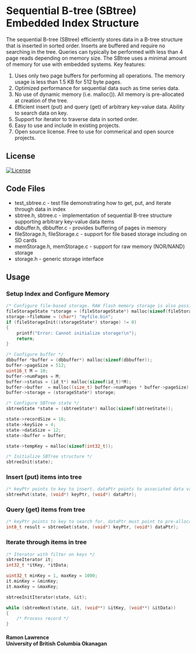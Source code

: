# Sequential B-tree (SBtree) Embedded Index Structure

The sequential B-tree (SBtree) efficiently stores data in a B-tree structure that is inserted in sorted order. Inserts are buffered and require no searching in the tree. Queries can typically be performed with less than 4 page reads depending on memory size. The SBtree uses a minimal amount of memory for use with embedded systems. Key features:

1. Uses only two page buffers for performing all operations. The memory usage is less than 1.5 KB for 512 byte pages.
2. Optimized performance for sequential data such as time series data.
3. No use of dynamic memory (i.e. malloc()). All memory is pre-allocated at creation of the tree.
4. Efficient insert (put) and query (get) of arbitrary key-value data. Ability to search data on key.
5. Support for iterator to traverse data in sorted order.
6. Easy to use and include in existing projects. 
7. Open source license. Free to use for commerical and open source projects.

## License
[![License](https://img.shields.io/badge/License-BSD%203--Clause-blue.svg)](https://opensource.org/licenses/BSD-3-Clause)

## Code Files

* test_sbtree.c - test file demonstrating how to get, put, and iterate through data in index
* sbtree.h, sbtree.c - implementation of sequential B-tree structure supporting arbitrary key-value data items
* dbbuffer.h, dbbuffer.c - provides buffering of pages in memory
* fileStorage.h, fileStorage.c - support for file based storage including on SD cards
* memStorage.h, memStorage.c - support for raw memory (NOR/NAND) storage
* storage.h - generic storage interface

## Usage

### Setup Index and Configure Memory

```c
/* Configure file-based storage. RAW flash memory storage is also possible. */
fileStorageState *storage = (fileStorageState*) malloc(sizeof(fileStorageState));
storage->fileName = (char*) "myfile.bin";
if (fileStorageInit((storageState*) storage) != 0)
{
    printf("Error: Cannot initialize storage!\n");
    return;
}

/* Configure buffer */
dbbuffer *buffer = (dbbuffer*) malloc(sizeof(dbbuffer));
buffer->pageSize = 512;
uint16_t M = 10;
buffer->numPages = M;
buffer->status = (id_t*) malloc(sizeof(id_t)*M);
buffer->buffer  = malloc((size_t) buffer->numPages * buffer->pageSize);   
buffer->storage = (storageState*) storage; 

/* Configure SBTree state */
sbtreeState *state = (sbtreeState*) malloc(sizeof(sbtreeState));

state->recordSize = 16;
state->keySize = 4;
state->dataSize = 12;           
state->buffer = buffer;

state->tempKey = malloc(sizeof(int32_t)); 

/* Initialize SBTree structure */
sbtreeInit(state);
```

### Insert (put) items into tree

```c
/* keyPtr points to key to insert. dataPtr points to associated data value. */
sbtreePut(state, (void*) keyPtr, (void*) dataPtr);
```

### Query (get) items from tree

```c
/* keyPtr points to key to search for. dataPtr must point to pre-allocated space to copy data into. */
int8_t result = sbtreeGet(state, (void*) keyPtr, (void*) dataPtr);
```

### Iterate through items in tree

```c
/* Iterator with filter on keys */
sbtreeIterator it;
int32_t *itKey, *itData;

uint32_t minKey = 1, maxKey = 1000;     
it.minKey = &minKey; 
it.maxKey = &maxKey; 

sbtreeInitIterator(state, &it);

while (sbtreeNext(state, &it, (void**) &itKey, (void**) &itData))
{                      
	/* Process record */	
}
```
#### Ramon Lawrence<br>University of British Columbia Okanagan



